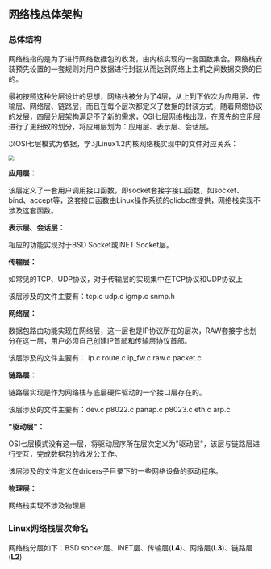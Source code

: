 ## 网络栈总体架构

### 总体结构

网络栈指的是为了进行网络数据包的收发，由内核实现的一套函数集合。网络栈安装预先设置的一套规则对用户数据进行封装从而达到网络上主机之间数据交换的目的。

最初按照这种分层设计的思想，网络栈被分为了4层，从上到下依次为应用层、传输层、网络层、链路层，而且在每个层次都定义了数据的封装方式，随着网络协议的发展，四层分层架构满足不了新的需求，OSI七层网络栈出现，在原先的应用层进行了更细致的划分，将应用层划为：应用层、表示层、会话层。

以OSI七层模式为依据，学习Linux1.2内核网络栈实现中的文件对应关系：

<img src="D:\网络源码阅读\内核栈的总体框架\img\1.png" style="zoom:67%;" />

**应用层：**

该层定义了一套用户调用接口函数，即socket套接字接口函数，如socket、bind、accept等，这套接口函数由Linux操作系统的glicbc库提供，网络栈实现不涉及这套函数。

**表示层、会话层：**

相应的功能实现对于BSD Socket或INET Socket层。

**传输层：**

如常见的TCP、UDP协议，对于传输层的实现集中在TCP协议和UDP协议上

该层涉及的文件主要有：tcp.c    udp.c     igmp.c    snmp.h

**网络层：**

数据包路由功能实现在网络层，这一层也是IP协议所在的层次，RAW套接字也划分在这一层，用户必须自己创建IP首部和传输层协议首部。

该层涉及的文件主要有： ip.c  route.c   ip_fw.c   raw.c  packet.c

**链路层：**

链路层实现是作为网络栈与底层硬件驱动的一个接口层存在的。

该层涉及的文件主要有：dev.c  p8022.c   panap.c   p8023.c  eth.c  arp.c

**"驱动层"：**

OSI七层模式没有这一层，将驱动层序所在层次定义为"驱动层"，该层与链路层进行交互，完成数据包的收发公工作。

该层涉及的文件定义在dricers子目录下的一些网络设备的驱动程序。

**物理层：**

网络栈实现不涉及物理层

### Linux网络栈层次命名

网络栈分层如下：BSD socket层、INET层、传输层(**L4**)、网络层(**L3**)、链路层(**L2**)

